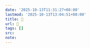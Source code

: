 ```yaml
---
date: '2025-10-13T11:31:27+08:00'
lastmod: '2025-10-13T13:04:51+08:00'
title: 󰩢
url: 󰩢
tags: []
src:
note:
---
```

